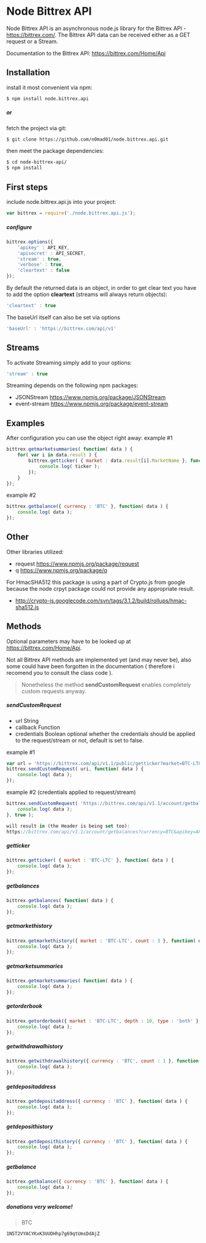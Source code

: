 Node Bittrex API
=========

Node Bittrex API is an asynchronous node.js library for the Bittrex API - https://bittrex.com/.
The Bittrex API data can be received either as a GET request or a Stream.

Documentation to the Bittrex API: https://bittrex.com/Home/Api

Installation
----
install it most convenient via npm:
```sh
$ npm install node.bittrex.api
```

##### or

fetch the project via git:
```sh
$ git clone https://github.com/n0mad01/node.bittrex.api.git
```
then meet the package dependencies:
```sh
$ cd node-bittrex-api/
$ npm install
```

First steps
----

include node.bittrex.api.js into your project:
```javascript
var bittrex = require('./node.bittrex.api.js');
```

##### configure
```javascript
bittrex.options({
    'apikey' : API_KEY,
    'apisecret' : API_SECRET, 
    'stream' : true,
    'verbose' : true,
    'cleartext' : false 
});
```

By default the returned data is an object, in order to get clear text you have to add the option **cleartext** (streams will always return objects):
```javascript
'cleartext' : true
```

The baseUrl itself can also be set via options
```javascript
'baseUrl' : 'https://bittrex.com/api/v1'
```

Streams
--
To activate Streaming simply add to your options:
```javascript
'stream' : true
```

Streaming depends on the following npm packages:
- JSONStream https://www.npmjs.org/package/JSONStream
- event-stream https://www.npmjs.org/package/event-stream

Examples
--
After configuration you can use the object right away:
example #1
```javascript
bittrex.getmarketsummaries( function( data ) {
    for( var i in data.result ) {
        bittrex.getticker( { market : data.result[i].MarketName }, function( ticker ) {
            console.log( ticker );
        });
    }
});
```
example #2
```javascript
bittrex.getbalance({ currency : 'BTC' }, function( data ) {
    console.log( data );
});
```


Other
--

Other libraries utilized:
- request https://www.npmjs.org/package/request
- q https://www.npmjs.org/package/q

For HmacSHA512 this package is using a part of Crypto.js from google because the node crpyt package could not provide any appropriate result.
- http://crypto-js.googlecode.com/svn/tags/3.1.2/build/rollups/hmac-sha512.js

Methods
----

Optional parameters may have to be looked up at https://bittrex.com/Home/Api.

Not all Bittrex API methods are implemented yet (and may never be), also some could have been forgotten in the documentation ( therefore i recomend you to consult the class code ).
> Nonetheless the method **sendCustomRequest** enables completely custom requests anyway.

##### sendCustomRequest 
- url           String
- callback      Function
- credentials   Boolean     optional    whether the credentials should be applied to the request/stream or not, default is set to false.

example #1
```javascript
var url = 'https://bittrex.com/api/v1.1/public/getticker?market=BTC-LTC';
bittrex.sendCustomRequest( uri, function( data ) {
    console.log( data );
});
```

example #2 (credentials applied to request/stream)
```javascript
bittrex.sendCustomRequest( 'https://bittrex.com/api/v1.1/account/getbalances?currency=BTC', function( data ) {
    console.log( data );
}, true );

will result in (the Header is being set too):
https://bittrex.com/api/v1.1/account/getbalances?currency=BTC&apikey=API_KEY&nonce=4456490600
```

##### getticker
```javascript
bittrex.getticker( { market : 'BTC-LTC' }, function( data ) {
    console.log( data );
});
```

##### getbalances
```javascript
bittrex.getbalances( function( data ) {
    console.log( data );
});
```

##### getmarkethistory
```javascript
bittrex.getmarkethistory({ market : 'BTC-LTC', count : 3 }, function( data ) {
    console.log( data );
});
```

##### getmarketsummaries
```javascript
bittrex.getmarketsummaries( function( data ) {
    console.log( data );
});
```

##### getorderbook
```javascript
bittrex.getorderbook({ market : 'BTC-LTC', depth : 10, type : 'both' }, function( data ) {
    console.log( data );
});
```

##### getwithdrawalhistory
```javascript
bittrex.getwithdrawalhistory({ currency : 'BTC', count : 1 }, function( data ) {
    console.log( data );
});
```

##### getdepositaddress
```javascript
bittrex.getdepositaddress({ currency : 'BTC' }, function( data ) {
    console.log( data );
});
```

##### getdeposithistory
```javascript
bittrex.getdeposithistory({ currency : 'BTC' }, function( data ) {
    console.log( data );
});
```

##### getbalance
```javascript
bittrex.getbalance({ currency : 'BTC' }, function( data ) {
    console.log( data );
});
```

##### donations very welcome! 
> BTC
```bash
1N5T2VYACYKxK3UUDHhp7g69qtUmsDdAjZ
```


